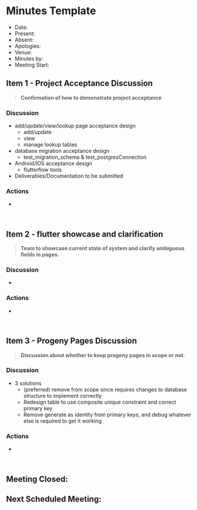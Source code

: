# Minutes Template

- Date: 
- Present:
- Absent:
- Apologies:
- Venue:
- Minutes by:
- Meeting Start:

## Item 1 - Project Acceptance Discussion
> **Confirmation of how to demonstrate project acceptance**

### Discussion
 - add/update/view/lookup page acceptance design
    - add/update
    - view
    - manage lookup tables
 - database migration acceptance design
    - test_migration_schema & test_postgresConnection
 - Android/IOS acceptance design
    - flutterflow tools
 - Deliverables/Documentation to be submitted

### Actions
 - 
<br>

## Item 2 - flutter showcase and clarification
> **Team to showcase current state of system and clarify ambiguous fields in pages.**

### Discussion
 - 
 
### Actions
 - 
<br>

## Item 3 - Progeny Pages Discussion
> **Discussion about whether to keep progeny pages in scope or not.**

### Discussion
 - 3 solutions
    - (preferred) remove from scope since requires changes to database structure to implement correctly
    - Redesign table to use composite unique constraint and correct primary key
    - Remove generate as identity from primary keys, and debug whatever else is required to get it working

### Actions
 - 
<br>

## Meeting Closed:

## Next Scheduled Meeting:
